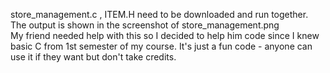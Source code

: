 store_management.c , ITEM.H need to be downloaded and run together. The output is shown in the screenshot of store_management.png <br />
My friend needed help with this so I decided to help him code since I knew basic C from 1st semester of my course. It's just a fun code - anyone can use it if they want but don't take credits.
